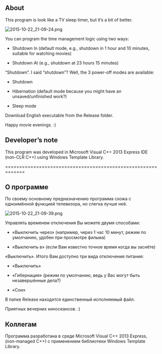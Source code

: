 ## About ##

This program is look like a TV sleep timer, but it’s a bit of better.

![2015-10-22_21-09-24.png](https://bitbucket.org/repo/nRG884/images/322804989-2015-10-22_21-09-24.png)

You can program the time management logic using two ways:  

- Shutdown In (default mode, e.g., shutdown in 1 hour and 10 minutes, suitable for watching movies)  

- Shutdown At (e.g., shutdown at 23 hours 15 minutes)

 
“Shutdown”. I said “shutdown”? Well, the 3 power-off modes are available:  

- Shutdown  

- Hibernation (default mode because you might have an unsaved/unfinished work?)  

- Sleep mode

Download English executable from the Release folder.

Happy movie evenings. :)


## Developer’s note ##

This program was developed in Microsoft Visual C++ 2013 Express IDE (non-CLR C++) using Windows Template Library.  

=============================================================  

## О программе ##

По своему основному предназначению программа схожа с одноимённой функцией телевизора, но слегка лучше неё.

![2015-10-22_21-09-39.png](https://bitbucket.org/repo/nRG884/images/1800622463-2015-10-22_21-09-39.png)

Управлять временем отключения Вы можете двумя способами:  

- «Выключить через» (например, через 1 час 10 минут, режим по умолчанию, удобен при просмотре фильма)  

- «Выключить в» (если Вам известно точное время когда вы заснёте)

«Выключить». Итого Вам доступно три вида отключения питания:  

- «Выключить»  

 - «Гибернация» (режим по умолчанию, ведь у Вас могут быть незавершённые дела?)  

- «Сон»  


В папке Release находится единственный исполняемый файл.

Приятных вечерних киносеансов. :)


## Коллегам ##

Программа разработана в среде Microsoft Visual C++ 2013 Express, (non-managed C++) с применением библиотеки Windows Template Library.
